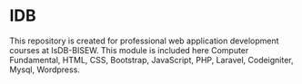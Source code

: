 # IDB
<p>
This repository is created for professional web application development courses at IsDB-BISEW. This module is included here Computer Fundamental, HTML, CSS, Bootstrap, JavaScript, PHP, Laravel,  Codeigniter, Mysql, Wordpress.
</p>
